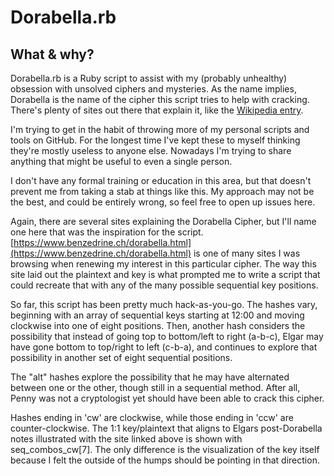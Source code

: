 # Dorabella.rb

## What & why?
Dorabella.rb is a Ruby script to assist with my (probably unhealthy) obsession with unsolved ciphers and mysteries. As the name implies, Dorabella is the name of the cipher this script tries to help with cracking. There's plenty of sites out there that explain it, like the [Wikipedia entry](https://en.wikipedia.org/wiki/Dorabella_Cipher).

I'm trying to get in the habit of throwing more of my personal scripts and tools on GitHub. For the longest time I've kept these to myself thinking they're mostly useless to anyone else. Nowadays I'm trying to share anything that might be useful to even a single person.

I don't have any formal training or education in this area, but that doesn't prevent me from taking a stab at things like this. My approach may not be the best, and could be entirely wrong, so feel free to open up issues here.

Again, there are several sites explaining the Dorabella Cipher, but I'll name one here that was the inspiration for the script. [https://www.benzedrine.ch/dorabella.html](https://www.benzedrine.ch/dorabella.html) is one of many sites I was browsing when renewing my interest in this particular cipher. The way this site laid out the plaintext and key is what prompted me to write a script that could recreate that with any of the many possible sequential key positions.

So far, this script has been pretty much hack-as-you-go. The hashes vary, beginning with an array of sequential keys starting at 12:00 and moving clockwise into one of eight positions. Then, another hash considers the possibility that instead of going top to bottom/left to right (a-b-c), Elgar may have gone bottom to top/right to left (c-b-a), and continues to explore that possibility in another set of eight sequential positions.

The "alt" hashes explore the possibility that he may have alternated between one or the other, though still in a sequential method. After all, Penny was not a cryptologist yet should have been able to crack this cipher.

Hashes ending in 'cw' are clockwise, while those ending in 'ccw' are counter-clockwise. The 1:1 key/plaintext that aligns to Elgars post-Dorabella notes illustrated with the site linked above is shown with seq_combos_cw[7]. The only difference is the visualization of the key itself because I felt the outside of the humps should be pointing in that direction.
